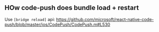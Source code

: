 

## HOw code-push does bundle load + restart

Use `[bridge reload]` api:
https://github.com/microsoft/react-native-code-push/blob/master/ios/CodePush/CodePush.m#L530